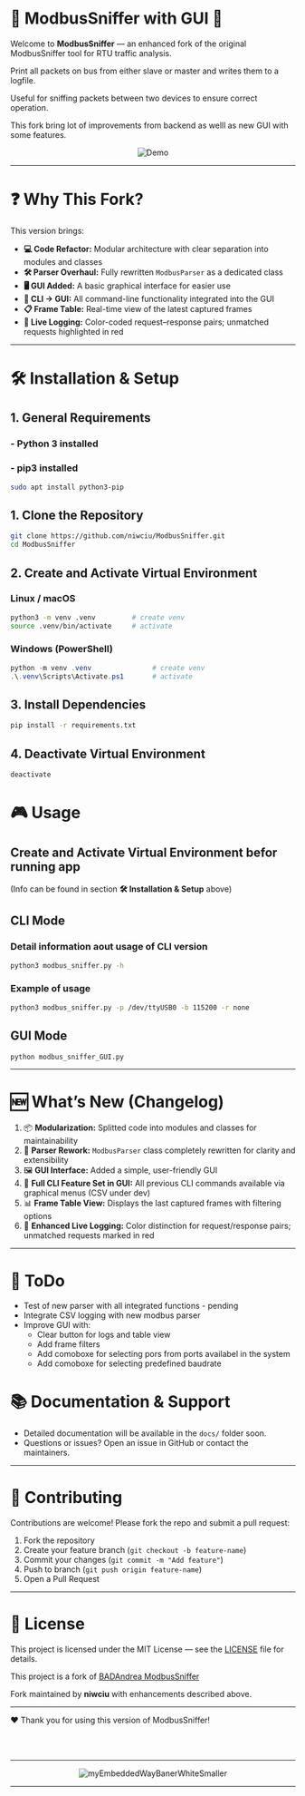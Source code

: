 # 🚀 ModbusSniffer with GUI 🚀

Welcome to **ModbusSniffer** — an enhanced fork of the original ModbusSniffer tool for RTU traffic analysis. 


Print all packets on bus from either slave or master and writes them to a logfile.

Useful for sniffing packets between two devices to ensure correct operation.

This fork bring lot of improvements from backend as welll as new GUI with some features.

<div align="center">


![Demo](https://github.com/niwciu/ModbusSniffer/blob/main/doc/gui.gif?raw=true)

</div>



---


# ❓ Why This Fork?

This version brings:

* **💻 Code Refactor:** Modular architecture with clear separation into modules and classes
* **🛠️ Parser Overhaul:** Fully rewritten `ModbusParser` as a dedicated class
* **🖥️ GUI Added:** A basic graphical interface for easier use
* **🔄 CLI → GUI:** All command-line functionality integrated into the GUI
* **📋 Frame Table:** Real-time view of the latest captured frames
* **🌈 Live Logging:** Color-coded request–response pairs; unmatched requests highlighted in red

---


# 🛠️ Installation & Setup
## 1. General Requirements

### - Python 3 installed
### - pip3 installed 
```bash
sudo apt install python3-pip
```

## 1. Clone the Repository

```bash
git clone https://github.com/niwciu/ModbusSniffer.git
cd ModbusSniffer
```

## 2. Create and Activate Virtual Environment

### Linux / macOS

```bash
python3 -m venv .venv         # create venv
source .venv/bin/activate     # activate             
```

### Windows (PowerShell)

```powershell
python -m venv .venv               # create venv
.\.venv\Scripts\Activate.ps1       # activate
```

## 3. Install Dependencies

```bash
pip install -r requirements.txt
```
## 4. Deactivate Virtual Environment
```bash
deactivate 
```

# 🎮 Usage
## Create and Activate Virtual Environment befor running app
(Info can be found in section  **🛠️ Installation & Setup** above)
## CLI Mode
### Detail information aout usage of CLI version

```bash
python3 modbus_sniffer.py -h
```
### Example of usage

```bash
python3 modbus_sniffer.py -p /dev/ttyUSB0 -b 115200 -r none
```

## GUI Mode

```bash
python modbus_sniffer_GUI.py
```

---

# 🆕 What’s New (Changelog)

1. 📦 **Modularization:** Splitted code into modules and classes for maintainability
2. 🧩 **Parser Rework:** `ModbusParser` class completely rewritten for clarity and extensibility
3. 🖼️ **GUI Interface:** Added a simple, user-friendly GUI
4. 🔁 **Full CLI Feature Set in GUI:** All previous CLI commands available via graphical menus (CSV under dev)
5. 📊 **Frame Table View:** Displays the last captured frames with filtering options
6. 🌈 **Enhanced Live Logging:** Color distinction for request/response pairs; unmatched requests marked in red

---
# 🔧 ToDo

- Test of new parser with all integrated functions - pending
- Integrate CSV logging with new modbus parser
- Improve GUI with:
    - Clear button for logs and table view
    - Add frame filters
    - Add comoboxe for selecting pors from ports availabel in the system
    - Add comoboxe for selecting predefined baudrate

# 📚 Documentation & Support

* Detailed documentation will be available in the `docs/` folder soon.
* Questions or issues? Open an issue in GitHub or contact the maintainers.

---

# 🤝 Contributing

Contributions are welcome! Please fork the repo and submit a pull request:

1. Fork the repository
2. Create your feature branch (`git checkout -b feature-name`)
3. Commit your changes (`git commit -m "Add feature"`)
4. Push to branch (`git push origin feature-name`)
5. Open a Pull Request

---

# 📜 License

This project is licensed under the MIT License — see the [LICENSE](LICENSE) file for details.

This project is a fork of [BADAndrea ModbusSniffer](https://github.com/BADAndrea/ModbusSniffer)

Fork maintained by **niwciu** with enhancements described above.

---

❤️ Thank you for using this version of ModbusSniffer!

</br></br>
<div align="center">

***

![myEmbeddedWayBanerWhiteSmaller](https://github.com/user-attachments/assets/f4825882-e285-4e02-a75c-68fc86ff5716)
***
</div>